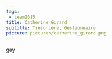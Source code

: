 ```yaml
---
tags:
 - team2015
title: Catherine Girard
subtitle: Trésorière, Gestionnaire
picture: pictures/catherine_girard.png
---
```


gay
